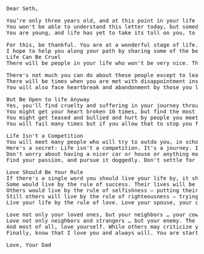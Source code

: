 <pre class="prettyprint lang-html linenums">Dear Seth,

You’re only three years old, and at this point in your life you can't read, much less understand what I’m going to try to tell you in this letter. But I've been thinking a lot about the life that you have ahead of you, about my life so far as I reflect on what I've learned, and about my role as a dad in trying to prepare you for the trials that you will face in the coming years.
You won't be able to understand this letter today, but someday, when you're ready, I hope you will find some wisdom and value in what I share with you.
You are young, and life has yet to take its toll on you, to throw disappointments and heartaches and loneliness and struggles and pain into your path. You have not been worn down yet by long hours of thankless work, by the slings and arrows of everyday life.

For this, be thankful. You are at a wonderful stage of life. You have many wonderful stages of life still to come, but they are not without their costs and perils.
I hope to help you along your path by sharing some of the best of what I've learned. As with any advice, take it with a grain of salt. What works for me might not work for you.
Life Can Be Cruel
There will be people in your life who won't be very nice. They'll tease you because you're different, or for no good reason. They might try to bully you or hurt you.

There's not much you can do about these people except to learn to deal with them, and learn to choose friends who are kind to you, who actually care about you, who make you feel good about yourself. When you find friends like this, hold on to them, treasure them, spend time with them, be kind to them, love them.
There will be times when you are met with disappointment instead of success. Life won't always turn out the way you want. This is just another thing you'll have to learn to deal with. But instead of letting these things get you down, push on. Accept disappointment and learn to persevere, to pursue your dreams despite pitfalls. Learn to turn negatives into positives, and you'll do much better in life.
You will also face heartbreak and abandonment by those you love. I hope you don't have to face this too much, but it happens. Again, not much you can do but to heal, and to move on with your life. Let these pains become stepping stones to better things in life, and learn to use them to make you stronger.

But Be Open to life Anyway
Yes, you'll find cruelty and suffering in your journey through life … but don't let that close you to new things. Don't retreat from life, don't hide or wall yourself off. Be open to new things, new experiences, new people.
You might get your heart broken 10 times, but find the most wonderful woman the 11th time. If you shut yourself off from love, you'll miss out on that woman, and the happiest times of your life.
You might get teased and bullied and hurt by people you meet … and then after meeting dozens of jerks, find a true friend. If you close yourself off to new people, and don't open your heart to them, you'll avoid pain … but also lose out on meeting some incredible people, who will be there during the toughest times of your life and create some of the best times of your life.
You will fail many times but if you allow that to stop you from trying, you will miss out on the amazing feeling of success once you reach new heights with your accomplishments. Failure is a stepping stone to success.

Life Isn't a Competition
You will meet many people who will try to outdo you, in school, in college, at work. They'll try to have nicer cars, bigger houses, nicer clothes, cooler gadgets. To them, life is a competition — they have to do better than their peers to be happy.
Here's a secret: Life isn't a competition. It's a journey. If you spend that journey always trying to impress others, to outdo others, you’re wasting your journey. Instead, learn to enjoy the journey. Make it a journey of Happiness, of constant learning, of continual improvement, of love.
Don't worry about having a nicer car or house or anything material, or even a better-paying job. None of that matters a whit, and none of it will make you happier. You'll acquire these things and then only want more. Instead, learn to be satisfied with having enough — and then use the time you would have wasted trying to earn money to buy those things … use that time doing things you love.
Find your passion, and pursue it doggedly. Don't settle for a job that pays the bills. Life is too short to waste on a job you hate.

Love Should Be Your Rule
If there's a single word you should live your life by, it should be this: Love. It might sound corny, I know … but trust me, there's no better rule in life.
Some would live by the rule of success. Their lives will be stressful, unhappy and shallow.
Others would live by the rule of selfishness — putting their needs above those of others. They will live lonely lives, and will also be unhappy.
Still others will live by the rule of righteousness — trying to show the right path, and admonishing anyone who doesn't live by that path. They are concerned with others, but in a negative way, and in the end will only have their own righteousness to live with, and that's a horrible companion.
Live your life by the rule of love. Love your spouse, your children, your parents, your friends, with all of your heart. Give to them what they need, and show them not cruelty nor disapproval nor coldness nor disappointment, but only love. Open your soul to them.

Love not only your loved ones, but your neighbors … your coworkers … strangers … your brothers and sisters in humanity. Offer anyone you meet a smile, a kind word, a kind gesture, a helping hand.
Love not only neighbors and strangers … but your enemy. The person who is cruelest to you, who has been unkind to you … love him. He is a tortured soul, and most in need of your love.
And most of all, love yourself. While others may criticize you, learn not to be so hard on yourself, to think that you’re ugly or dumb or unworthy of love … but to think instead that you are a wonderful human being, worthy of Happiness and love … and learn to love yourself for who you are.
Finally, know that I love you and always will. You are starting out on a weird, scary, daunting, but ultimately incredibly wonderful journey, and I will be there for you when I can. Godspeed.

Love, Your Dad
</pre>
<br />